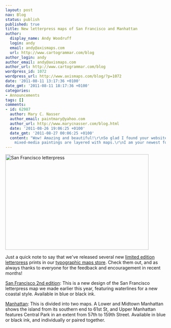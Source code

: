 ```yaml
---
layout: post
nav: Blog
status: publish
published: true
title: New letterpress maps of San Francisco and Manhattan
author:
  display_name: Andy Woodruff
  login: andy
  email: andy@axismaps.com
  url: http://www.cartogrammar.com/blog
author_login: andy
author_email: andy@axismaps.com
author_url: http://www.cartogrammar.com/blog
wordpress_id: 1072
wordpress_url: http://www.axismaps.com/blog/?p=1072
date: '2011-08-11 13:17:36 +0100'
date_gmt: '2011-08-11 18:17:36 +0100'
categories:
- Announcements
tags: []
comments:
- id: 62987
  author: Mary C. Nasser
  author_email: paintmary@yahoo.com
  author_url: http://www.marycnasser.com/blog.html
  date: '2011-08-26 19:06:25 +0100'
  date_gmt: '2011-08-27 00:06:25 +0100'
  content: "Wow! Amazing and beautiful!\r\nSo glad I found your website and blog!\r\nMy
    mixed-media paintings are layered with maps.\r\nI am your newest follower."
---
```

<p><a href="http://store.axismaps.com/artist/limited-edition-letterpress"><img class="alignnone size-full wp-image-1073" title="San Francisco letterpress" src="{{ site.baseurl }}/media/posts/2011/08/DSC_0006_store.jpg" alt="San Francisco letterpress" width="450" height="300" /></a></p>
<p>Just a quick note to say that we've released several new <a href="http://store.axismaps.com/artist/limited-edition-letterpress">limited edition letterpress</a> prints in our <a href="http://store.axismaps.com">typographic maps store</a>. Check them out, and as always thanks to everyone for the feedback and encouragement in recent months!</p>
<p><a href="http://store.axismaps.com/category/san-francisco">San Francisco 2nd edition</a>: This is a new design of the San Francisco letterpress map we made earlier this year, featuring waterlines for a new coastal style. Available in blue or black ink.</p>
<p><a href="http://store.axismaps.com/category/new-york-city">Manhattan</a>: This is divided into two maps. A Lower and Midtown Manhattan shows the island from its southern end to 61st St, and Upper Manhattan features Central Park in an extent from 57th to 159th Street. Available in blue or black ink, and individually or paired together.</p>
